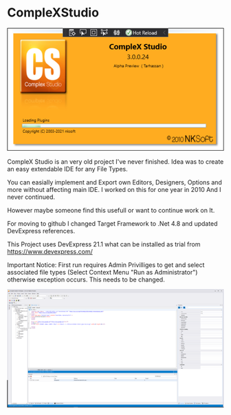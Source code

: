 # CompleXStudio

![alt text](https://raw.githubusercontent.com/fgilde/CompleXStudio/main/Screenshots/Unbenannt.png "Splash")

CompleX Studio is an very old project I've never finished.
Idea was to create an easy extendable IDE for any File Types. 

You can easially implement and Export own Editors, Designers, Options and more without affecting main IDE.
I worked on this for one year in 2010 And I never continued.

However maybe someone find this usefull or want to continue work on It.

For moving to github I changed Target Framework to .Net 4.8 and updated DevExpress references.

This Project uses DevExpress 21.1 what can be installed as trial from https://www.devexpress.com/

Important Notice: First run requires Admin Privilliges to get and select associated file types (Select Context Menu "Run as Administrator") otherwise exception occurs.
This needs to be changed.

![alt text](https://raw.githubusercontent.com/fgilde/CompleXStudio/main/Screenshots/Main.png "Main")
